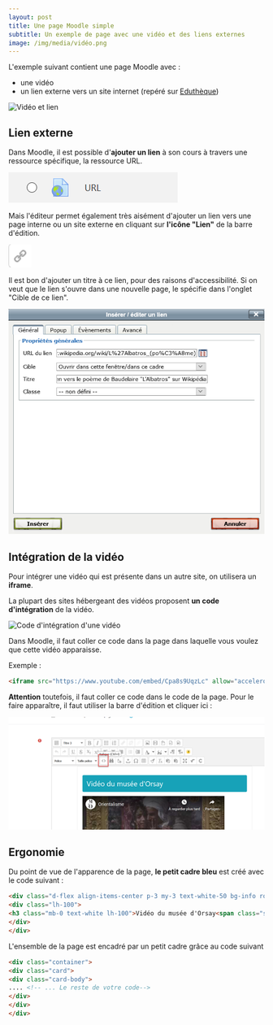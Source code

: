 ```yaml
---
layout: post
title: Une page Moodle simple
subtitle: Un exemple de page avec une vidéo et des liens externes
image: /img/media/vidéo.png
---
```


L'exemple suivant contient une page Moodle avec :
  - une vidéo
  - un lien externe vers un site internet (repéré sur [Eduthèque](http://www.edutheque.fr/accueil.html))

![Vidéo et lien](/img/media/vidéo.png "Page Moodle avec une vidéo et un lien")

## Lien externe

Dans Moodle, il est possible d'**ajouter un lien** à son cours à travers une ressource spécifique, la ressource URL.

![Ressource URL](/img/media/Moodle_URL.png)

Mais l'éditeur permet également très aisément d'ajouter un lien vers une page interne ou un site externe en cliquant sur **l'icône "Lien"** de la barre d'édition.

![Lien](/img/media/Moodle_BarreEdition_Lien.png)

Il est bon d'ajouter un titre à ce lien, pour des raisons d'accessibilité. Si on veut que le lien s'ouvre dans une nouvelle page, le spécifie dans l'onglet "Cible de ce lien".

![Option du lien](/img/media/Moodle_Lien_Titre.png)


## Intégration de la vidéo

Pour intégrer une vidéo qui est présente dans un autre site, on utilisera un **iframe**.

La plupart des sites hébergeant des vidéos proposent **un code d'intégration** de la vidéo.

![Code d'intégration d'une vidéo](/img/media/IntegrationVideo.gif)

Dans Moodle, il faut coller ce code dans la page dans laquelle vous voulez que cette vidéo apparaisse.

Exemple :
```html
<iframe src="https://www.youtube.com/embed/Cpa8s9UqzLc" allow="accelerometer; autoplay; encrypted-media; gyroscope; picture-in-picture" allowfullscreen="" width="560" height="315" frameborder="0"></iframe>
```
**Attention** toutefois, il faut coller ce code dans le code de la page. Pour le faire apparaître, il faut utiliser la barre d'édition et cliquer ici :

![Icône code](/img/media/CodeIntegration.png)


## Ergonomie

Du point de vue de l'apparence de la page, **le petit cadre bleu** est créé avec le code suivant :

```html
<div class="d-flex align-items-center p-3 my-3 text-white-50 bg-info rounded box-shadow">
<div class="lh-100">
<h3 class="mb-0 text-white lh-100">Vidéo du musée d'Orsay<span class="small"></span></h3>
</div>
</div>
```

L'ensemble de la page est encadré par un petit cadre grâce au code suivant

```html
<div class="container">
<div class="card">
<div class="card-body">
.... <!-- ... Le reste de votre code-->
</div>
</div>
</div>
```
